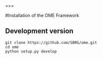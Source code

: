===

#Installation of the OME Framework

## Development version

```
git clone https://github.com/SBRG/ome.git
cd ome
python setup.py develop
```

